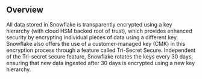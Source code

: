 ## Overview

All data stored in Snowflake is transparently encrypted using a key hierarchy (with cloud HSM backed root of trust), which provides enhanced security by encrypting individual pieces of data using a different key. Snowflake also offers the use of a customer-managed key (CMK) in this encryption process through a feature called Tri-Secret Secure. Independent of the Tri-secret secure feature, Snowflake rotates the keys every 30 days, ensuring that new data ingested after 30 days is encrypted using a new key hierarchy.

